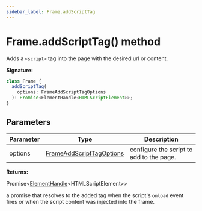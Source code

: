 ```yaml
---
sidebar_label: Frame.addScriptTag
---
```


# Frame.addScriptTag() method

Adds a `<script>` tag into the page with the desired url or content.

**Signature:**

```typescript
class Frame {
  addScriptTag(
    options: FrameAddScriptTagOptions
  ): Promise<ElementHandle<HTMLScriptElement>>;
}
```

## Parameters

| Parameter | Type                                                                | Description                              |
| --------- | ------------------------------------------------------------------- | ---------------------------------------- |
| options   | [FrameAddScriptTagOptions](./puppeteer.frameaddscripttagoptions.md) | configure the script to add to the page. |

**Returns:**

Promise&lt;[ElementHandle](./puppeteer.elementhandle.md)&lt;HTMLScriptElement&gt;&gt;

a promise that resolves to the added tag when the script's `onload` event fires or when the script content was injected into the frame.
